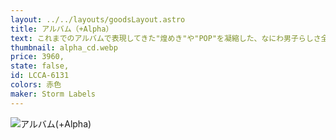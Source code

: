 ```yaml
---
layout: ../../layouts/goodsLayout.astro
title: アルバム（+Alpha）
text: これまでのアルバムで表現してきた"煌めき"や"POP"を凝縮した、なにわ男子らしさ全開のアルバムリード曲「Alpha」をはじめ、様々なジャンルの楽曲にも挑戦し、なにわ男子の音楽に幅がプラスされた作品に。
thumbnail: alpha_cd.webp
price: 3960,
state: false,
id: LCCA-6131
colors: 赤色
maker: Storm Labels
---
```


![アルバム(+Alpha)](/images/alpha_cd.webp)

